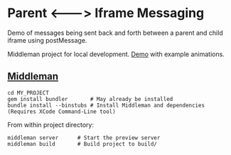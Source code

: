 Parent <---> Iframe Messaging
=======================

Demo of messages being sent back and forth between a parent and child iframe using postMessage.

Middleman project for local development. [Demo](0826f5e.fjords.cc) with example animations.

## [Middleman](https://github.com/middleman/middleman)

```shell
cd MY_PROJECT
gem install bundler       # May already be installed
bundle install --binstubs # Install Middleman and dependencies (Requires XCode Command-Line tool)
```

From within project directory:

```shell
middleman server      # Start the preview server
middleman build       # Build project to build/
```
